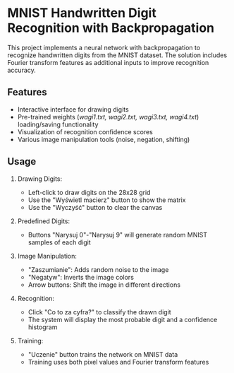 # MNIST Handwritten Digit Recognition with Backpropagation

This project implements a neural network with backpropagation to recognize handwritten digits from the MNIST dataset. The solution includes Fourier transform features as additional inputs to improve recognition accuracy.

## Features
- Interactive interface for drawing digits
- Pre-trained weights (*wagi1.txt, wagi2.txt, wagi3.txt, wagi4.txt*) loading/saving functionality
- Visualization of recognition confidence scores
- Various image manipulation tools (noise, negation, shifting)

## Usage

1. Drawing Digits:
    - Left-click to draw digits on the 28x28 grid
    - Use the "Wyświetl macierz" button to show the matrix
    - Use the "Wyczyść" button to clear the canvas

2. Predefined Digits:
    - Buttons "Narysuj 0"-"Narysuj 9" will generate random MNIST samples of each digit

3. Image Manipulation:
    - "Zaszumianie": Adds random noise to the image
    - "Negatyw": Inverts the image colors
    - Arrow buttons: Shift the image in different directions

4. Recognition:
    - Click "Co to za cyfra?" to classify the drawn digit
    - The system will display the most probable digit and a confidence histogram

5. Training:
    - "Uczenie" button trains the network on MNIST data
    - Training uses both pixel values and Fourier transform features




